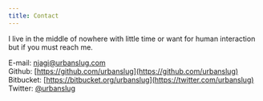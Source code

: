 ```yaml
---
title: Contact
---
```


I live in the middle of nowhere with little time or want for human interaction but if you must reach me.

E-mail: [njagi@urbanslug.com](mailto:njagi@urbanslug.com)  
Github: [https://github.com/urbanslug](https://github.com/urbanslug)  
Bitbucket: [https://bitbucket.org/urbanslug](https://twitter.com/urbanslug)  
Twitter: [\@urbanslug](https://twitter.com/urbanslug)  
